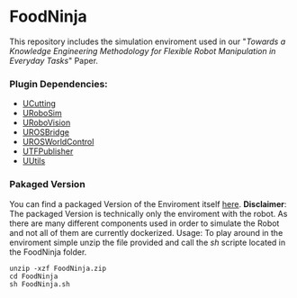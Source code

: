 # FoodNinja
This repository includes the simulation enviroment used in our "*Towards a Knowledge Engineering Methodology for Flexible Robot Manipulation in Everyday Tasks*" Paper.

### Plugin Dependencies:
 - [UCutting](https://github.com/code-iai/UCutting)
 - [URoboSim](https://github.com/urobosim/URoboSim/tree/1255d628a4a58c84d3903d4b31c9943c38676923)
 - [URoboVision](https://github.com/robcog-iai/URoboVision)
 - [UROSBridge](https://github.com/robcog-iai/UROSBridge)
 - [UROSWorldControl](https://github.com/robcog-iai/UROSWorldControl)
 - [UTFPublisher](https://github.com/robcog-iai/UTFPublisher)
 - [UUtils](https://github.com/robcog-iai/UUtils)


### Pakaged Version
You can find a packaged Version of the Enviroment itself [here](https://seafile.zfn.uni-bremen.de/f/166270fc51fd4fe0acb4/).
**Disclaimer**:
The packaged Version is technically only the enviroment with the robot. As there are many different components used in order to simulate the Robot and not all of them are currently dockerized.
Usage:
To play around in the enviroment simple unzip the file provided and call the *sh* scripte located in the FoodNinja folder. 
```bash=
unzip -xzf FoodNinja.zip
cd FoodNinja
sh FoodNinja.sh
```
